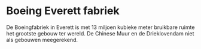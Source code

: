 # Boeing Everett fabriek

De Boeingfabriek in Everett is met 13 miljoen kubieke meter bruikbare ruimte het
grootste gebouw ter wereld. De Chinese Muur en de Drieklovendam niet als
gebouwen meegerekend.
